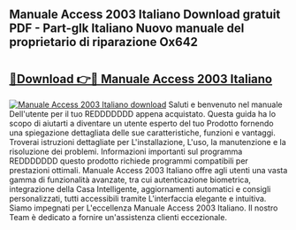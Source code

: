 ## Manuale Access 2003 Italiano Download gratuit PDF - Part-glk Italiano Nuovo manuale del proprietario di riparazione Ox642

# <h2><a href="http://df9mrt5.blite.top/?on=Manuale+Access+2003+Italiano">🔗Download 👉🔴 Manuale Access 2003 Italiano</a></h2>

[![Manuale Access 2003 Italiano download](https://i.imgur.com/lujVjoI.png)](http://df9mrt5.blite.top/?on=Manuale+Access+2003+Italiano)
Saluti e benvenuto nel manuale Dell'utente per il tuo REDDDDDDD appena acquistato. Questa guida ha lo scopo di aiutarti a diventare un utente esperto del tuo Prodotto fornendo una spiegazione dettagliata delle sue caratteristiche, funzioni e vantaggi. Troverai istruzioni dettagliate per L'installazione, L'uso, la manutenzione e la risoluzione dei problemi. Informazioni importanti sul programma REDDDDDDD questo prodotto richiede programmi compatibili per prestazioni ottimali. Manuale Access 2003 Italiano offre agli utenti una vasta gamma di funzionalità avanzate, tra cui autenticazione biometrica, integrazione della Casa Intelligente, aggiornamenti automatici e consigli personalizzati, tutti accessibili tramite L'interfaccia elegante e intuitiva. Siamo impegnati per L'eccellenza Manuale Access 2003 Italiano. Il nostro Team è dedicato a fornire un'assistenza clienti eccezionale.
